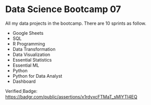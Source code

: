 # Data Science Bootcamp 07

All my data projects in the bootcamp. There are 10 sprints as follow.

* Google Sheets
* SQL
* R Programming
* Data Transformation
* Data Visualization
* Essential Statistics
* Essential ML
* Python
* Python for Data Analyst
* Dashboard

Verified ฺBadge: https://badgr.com/public/assertions/x1rdyxcFTMaT_sMlYTI4EQ
